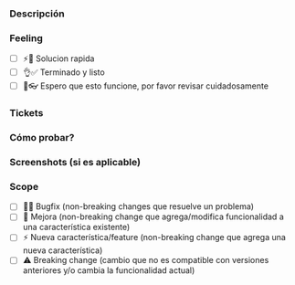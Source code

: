 ### Descripción
[//]: <> (Aca debe ir la descripcion del PullRequest, que es? que hace?)


### Feeling
[//]: <> (Como te sientes con este PR? la solucion que entregas como te hace sentir?)
- [ ] ⚡🔧 Solucion rapida
- [ ] 👌✅ Terminado y listo
- [ ] 🤞👓 Espero que esto funcione, por favor revisar cuidadosamente

### Tickets
[//]: <> (El numero del ticket asociado a este PR)

### Cómo probar?
[//]: <> (Pasos necesarios para probar esta funcionalidad)

### Screenshots (si es aplicable)
[//]: <> (Capturas de pantalla que ayuden a entender que hiciste en este PR)

### Scope

- [ ] 🐞🐛 Bugfix (non-breaking changes que resuelve un problema)
- [ ] 💚 Mejora (non-breaking change que agrega/modifica funcionalidad a una característica existente)
- [ ] ⚡️ Nueva característica/feature (non-breaking change que agrega una nueva característica)
- [ ] ⚠️ Breaking change (cambio que no es compatible con versiones anteriores y/o cambia la funcionalidad actual)